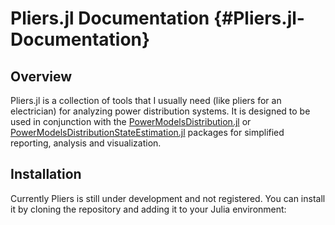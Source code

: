 
# Pliers.jl Documentation {#Pliers.jl-Documentation}

## Overview

Pliers.jl is a collection of tools that I usually need (like pliers for an electrician) for analyzing power distribution systems. It is designed to be used in conjunction with the [PowerModelsDistribution.jl](https://github.com/lanl-ansi/PowerModelsDistribution.jl) or [PowerModelsDistributionStateEstimation.jl](https://github.com/Electa-Git/PowerModelsDistributionStateEstimation.jl) packages for simplified reporting, analysis and visualization.

## Installation

Currently Pliers is still under development and not registered. You can install it by cloning the repository and adding it to your Julia environment:

```julia dev 
